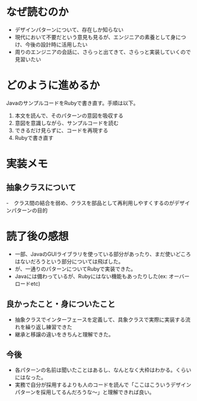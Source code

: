 # なぜ読むのか
-  デザインパターンについて、存在しか知らない
-  現代において不要だという意見も見るが、エンジニアの素養として身につけ、今後の設計時に活用したい
-  周りのエンジニアの会話に、さらっと出てきて、さらっと実装していくので見習いたい

# どのように進めるか
JavaのサンプルコードをRubyで書き直す。手順は以下。

1. 本文を読んで、そのパターンの意図を吸収する
2. 意図を意識しながら、サンプルコードを読む
3. できるだけ見らずに、コードを再現する
4. Rubyで書き直す

# 実装メモ
## 抽象クラスについて
-　クラス間の結合を弱め、クラスを部品として再利用しやすくするのがデザインパターンの目的

# 読了後の感想
- 一部、JavaのGUIライブラリを使っている部分があったり、まだ使いどころはないだろうという部分については飛ばした。
- が、一通りのパターンについてRubyで実装できた。
- Javaには備わっているが、Rubyにはない機能もあったりした(ex: オーバーロードetc)

## 良かったこと・身についたこと
- 抽象クラスでインターフェースを定義して、具象クラスで実際に実装する流れを繰り返し練習できた
- 継承と移譲の違いをきちんと理解できた。

## 今後
- 各パターンの名前は聞いたことはあるし、なんとなく大枠はわかる。くらいにはなった。
- 実務で自分が採用するよりも人のコードを読んで「ここはこういうデザインパターンを採用してるんだろうな〜」と理解できれば良い。
